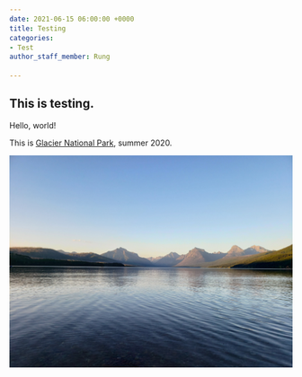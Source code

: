 ```yaml
---
date: 2021-06-15 06:00:00 +0000
title: Testing
categories:
- Test
author_staff_member: Rung

---
```

## This is testing.

Hello, world!

This is [Glacier National Park](https://en.wikipedia.org/wiki/Glacier_National_Park_(U.S.)), summer 2020.

![](/images/20200803_202644.jpg)